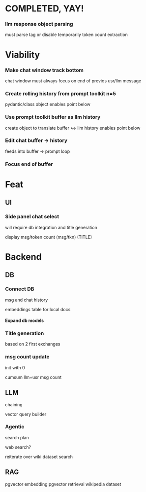 # COMPLETED, YAY!
### llm response object parsing
must parse <think> tag or disable temporarily
token count extraction

# Viability

### Make chat window track bottom
chat window must always focus on end of previos usr/llm message

### Create rolling history from prompt toolkit n=5
pydantic/class object 
enables point below

### Use prompt toolkit buffer as llm history
create object to translate buffer <-> llm history
enables point below

### Edit chat buffer -> history
feeds into buffer -> prompt loop

### Focus end of buffer

# Feat

## UI

### Side panel chat select
will require db integration and title generation

display msg/token count (msg/tkn) (TITLE)

# Backend

## DB

### Connect DB
msg and chat history

embeddings table for local docs

#### Expand db models

### Title generation
based on 2 first exchanges

### msg count update
init with 0

cumsum llm+usr msg count

## LLM
chaining

vector query builder

### Agentic
search plan

web search?

reiterate over wiki dataset search


## RAG
pgvector embedding
pgvector retrieval
wikipedia dataset
